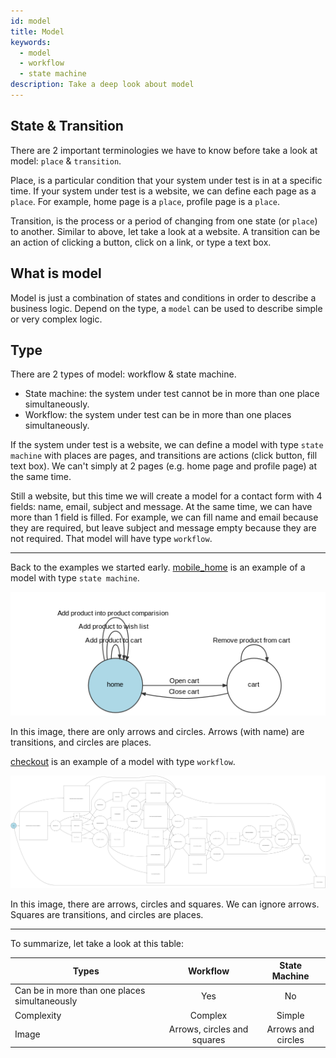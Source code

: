 ```yaml
---
id: model
title: Model
keywords:
  - model
  - workflow
  - state machine
description: Take a deep look about model
---
```


## State & Transition

There are 2 important terminologies we have to know before take a look at model: `place` & `transition`.

Place, is a particular condition that your system under test is in at a specific time. If your system under test is a website, we can define each page as a `place`. For example, home page is a `place`, profile page is a `place`.

Transition, is the process or a period of changing from one state (or `place`) to another. Similar to above, let take a look at a website. A transition can be an action of clicking a button, click on a link, or type a text box.

## What is model

Model is just a combination of states and conditions in order to describe a business logic. Depend on the type, a `model` can be used to describe simple or very complex logic.

## Type

There are 2 types of model: workflow & state machine.

- State machine: the system under test cannot be in more than one place simultaneously.
- Workflow: the system under test can be in more than one places simultaneously.

If the system under test is a website, we can define a model with type `state machine` with places are pages, and transitions are actions (click button, fill text box). We can't simply at 2 pages (e.g. home page and profile page) at the same time.

Still a website, but this time we will create a model for a contact form with 4 fields: name, email, subject and message. At the same time, we can have more than 1 field is filled. For example, we can fill name and email because they are required, but leave subject and message empty because they are not required. That model will have type `workflow`.

---

Back to the examples we started early. [mobile_home](http://localhost/#/models/%2Fapi%2Fmodels%2Fmobile_home/show) is an example of a model with type `state machine`.

![mobile_home](../images/getting-started/mobile_home.png)

In this image, there are only arrows and circles. Arrows (with name) are transitions, and circles are places.

[checkout](http://localhost/#/models/%2Fapi%2Fmodels%2Fcheckout/show) is an example of a model with type `workflow`.

![checkout](../images/getting-started/checkout.png)

In this image, there are arrows, circles and squares. We can ignore arrows. Squares are transitions, and circles are places.

---

To summarize, let take a look at this table:

| Types                                         | Workflow                    | State Machine      |
| --------------------------------------------- | :-------------------------: | :----------------: |
| Can be in more than one places simultaneously | Yes                         | No                 |
| Complexity                                    | Complex                     | Simple             |
| Image                                         | Arrows, circles and squares | Arrows and circles |
